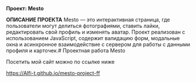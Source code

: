 **Проект: Mesto**

**ОПИСАНИЕ ПРОЕКТА**
Mesto — это интерактивная страница, где пользователи могут делиться фотографиями, ставить лайки, редактировать свой профиль и изменять аватар. Проект реализован с использованием JavaScript, содержит валидацию форм, модальные окна и асинхронное взаимодействие с сервером для работы с данными профиля и карточек.# Проектная работа Mesto

Посетить мой сайт можно по ссылке ниже

https://Alfi-t.github.io/mesto-project-ff

